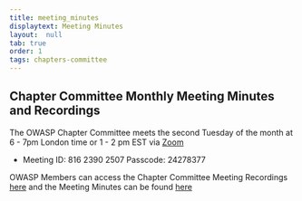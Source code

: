 ```yaml
---
title: meeting_minutes
displaytext: Meeting Minutes
layout:  null
tab: true
order: 1
tags: chapters-committee
---
```


## Chapter Committee Monthly Meeting Minutes and Recordings

The OWASP Chapter Committee meets the second Tuesday of the month at 6 - 7pm London time or 1 - 2 pm EST via [Zoom](https://us06web.zoom.us/j/81623902507)
* Meeting ID: 816 2390 2507 Passcode: 24278377


OWASP Members can access the Chapter Committee Meeting Recordings [here](https://drive.google.com/drive/folders/188KE7vbm82SClD4ujkkN5y-IYgAF6w0s?usp=share_link) and the Meeting Minutes can be found [here](https://drive.google.com/drive/folders/1kO9qhlr7m4qXRsodOuYAKQNDc3Pqjzob?usp=share_link)


